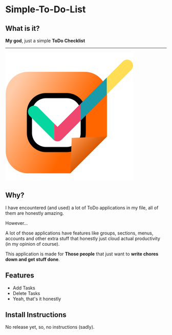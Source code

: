 # Simple-To-Do-List
## What is it?
**My god**, just a simple **ToDo Checklist**
***
![Simple-To-Do-List Logo](./icon.png)

## Why?
I have encountered (and used) a lot of ToDo applications in my file, all of them are honestly amazing.

However...

A lot of those applications have features like groups, sections, menus, accounts and other extra stuff that honestly just cloud actual productivity (in my opinion of course).

This application is made for **Those people** that just want to **write chores down and get stuff done**.

## Features

- Add Tasks
- Delete Tasks
- Yeah, that's it honestly

## Install Instructions
No release yet, so, no instructions (sadly).
